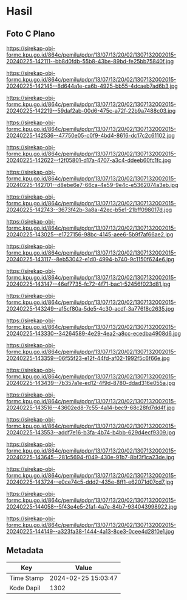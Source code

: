 # Hasil

## Foto C Plano

https://sirekap-obj-formc.kpu.go.id/864c/pemilu/pdpr/13/07/13/20/02/1307132002015-20240225-142111--bb8d0fdb-55b8-43be-89bd-fe25bb75840f.jpg

https://sirekap-obj-formc.kpu.go.id/864c/pemilu/pdpr/13/07/13/20/02/1307132002015-20240225-142145--8d644a1e-ca6b-4925-bb55-4dcaeb7ad6b3.jpg

https://sirekap-obj-formc.kpu.go.id/864c/pemilu/pdpr/13/07/13/20/02/1307132002015-20240225-142219--59daf2ab-00d6-475c-a72f-22b9a7488c03.jpg

https://sirekap-obj-formc.kpu.go.id/864c/pemilu/pdpr/13/07/13/20/02/1307132002015-20240225-142536--47750e05-c0f9-4bd4-8616-dc17c2c61102.jpg

https://sirekap-obj-formc.kpu.go.id/864c/pemilu/pdpr/13/07/13/20/02/1307132002015-20240225-142622--f2f05801-d17a-4707-a3c4-ddeeb60fc1fc.jpg

https://sirekap-obj-formc.kpu.go.id/864c/pemilu/pdpr/13/07/13/20/02/1307132002015-20240225-142701--d8ebe6e7-66ca-4e59-9e4c-e5362074a3eb.jpg

https://sirekap-obj-formc.kpu.go.id/864c/pemilu/pdpr/13/07/13/20/02/1307132002015-20240225-142743--3673f42b-3a8a-42ec-b5e1-21bff098017d.jpg

https://sirekap-obj-formc.kpu.go.id/864c/pemilu/pdpr/13/07/13/20/02/1307132002015-20240225-143025--e1727156-98bc-4145-aee6-5b9f7af66ae2.jpg

https://sirekap-obj-formc.kpu.go.id/864c/pemilu/pdpr/13/07/13/20/02/1307132002015-20240225-143117--8eb53042-e1d0-4994-b740-9c1150f624e6.jpg

https://sirekap-obj-formc.kpu.go.id/864c/pemilu/pdpr/13/07/13/20/02/1307132002015-20240225-143147--46ef7735-fc72-4f71-bac1-52456f023d81.jpg

https://sirekap-obj-formc.kpu.go.id/864c/pemilu/pdpr/13/07/13/20/02/1307132002015-20240225-143249--a15cf80a-5de5-4c30-acdf-3a776f8c2635.jpg

https://sirekap-obj-formc.kpu.go.id/864c/pemilu/pdpr/13/07/13/20/02/1307132002015-20240225-143330--34264589-4e29-4ea2-a8cc-ecedba4908d6.jpg

https://sirekap-obj-formc.kpu.go.id/864c/pemilu/pdpr/13/07/13/20/02/1307132002015-20240225-143359--06f55f23-e12f-44fd-af02-1992f5c6f66e.jpg

https://sirekap-obj-formc.kpu.go.id/864c/pemilu/pdpr/13/07/13/20/02/1307132002015-20240225-143439--7b357a1e-ed12-4f9d-8780-ddad316e055a.jpg

https://sirekap-obj-formc.kpu.go.id/864c/pemilu/pdpr/13/07/13/20/02/1307132002015-20240225-143516--43602ed8-7c55-4a14-bec9-68c28fd7dd4f.jpg

https://sirekap-obj-formc.kpu.go.id/864c/pemilu/pdpr/13/07/13/20/02/1307132002015-20240225-143553--addf7e16-b3fa-4b74-b4bb-629d4ecf9309.jpg

https://sirekap-obj-formc.kpu.go.id/864c/pemilu/pdpr/13/07/13/20/02/1307132002015-20240225-143645--281c5694-f049-430e-91b7-8bf3f1ca23de.jpg

https://sirekap-obj-formc.kpu.go.id/864c/pemilu/pdpr/13/07/13/20/02/1307132002015-20240225-143724--e0ce74c5-ddd2-435e-8ff1-e62071d07cd7.jpg

https://sirekap-obj-formc.kpu.go.id/864c/pemilu/pdpr/13/07/13/20/02/1307132002015-20240225-144058--5f43e4e5-2faf-4a7e-84b7-934043998922.jpg

https://sirekap-obj-formc.kpu.go.id/864c/pemilu/pdpr/13/07/13/20/02/1307132002015-20240225-144149--a323fa38-1444-4a13-8ce3-0cee4d28f0e1.jpg


## Metadata

| Key        | Value               |
| ---------- | ------------------- |
| Time Stamp | 2024-02-25 15:03:47 |
| Kode Dapil | 1302                |



